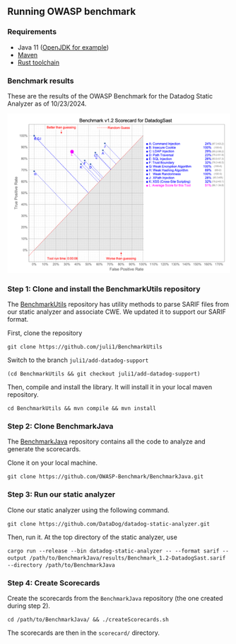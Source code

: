 ## Running OWASP benchmark

### Requirements

 - Java 11 ([OpenJDK for example](https://openjdk.org/install/))
 - [Maven](https://maven.apache.org/install.html)
 - [Rust toolchain](https://rustup.rs/)


### Benchmark results

These are the results of the OWASP Benchmark for the Datadog Static Analyzer as of 10/23/2024.

![Datadog Static Analysis OWASP Benchmark](imgs/owasp.png)


### Step 1: Clone and install the BenchmarkUtils repository
The [BenchmarkUtils](https://github.com/juli1/BenchmarkUtils) repository has utility methods to parse SARIF files from our static analyzer and associate CWE. We updated it to support our SARIF format.

First, clone the repository

```
git clone https://github.com/juli1/BenchmarkUtils
```

Switch to the branch `juli1/add-datadog-support`

```
(cd BenchmarkUtils && git checkout juli1/add-datadog-support)
```

Then, compile and install the library. It will install it in your local maven repository.

```
cd BenchmarkUtils && mvn compile && mvn install
```


### Step 2: Clone BenchmarkJava
The [BenchmarkJava](https://github.com/OWASP-Benchmark/BenchmarkJava.git) repository contains
all the code to analyze and generate the scorecards.

Clone it on your local machine.

```
git clone https://github.com/OWASP-Benchmark/BenchmarkJava.git
```


### Step 3: Run our static analyzer

Clone our static analyzer using the following command.

```
git clone https://github.com/DataDog/datadog-static-analyzer.git

```

Then, run it. At the top directory of the static analyzer, use

```
cargo run --release --bin datadog-static-analyzer -- --format sarif --output /path/to/BenchmarkJava/results/Benchmark_1.2-DatadogSast.sarif --directory /path/to/BenchmarkJava
```


### Step 4: Create Scorecards

Create the scorecards from the `BenchmarkJava` repository (the one created during step 2).

```
cd /path/to/BenchmarkJava/ && ./createScorecards.sh

```

The scorecards are then in the `scorecard/` directory.
